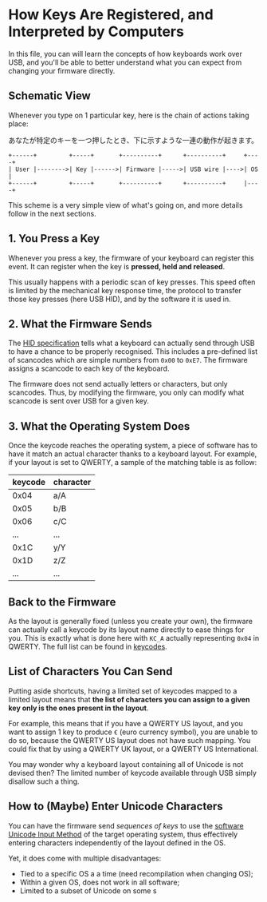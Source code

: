 # How Keys Are Registered, and Interpreted by Computers

In this file, you can will learn the concepts of how keyboards work over USB,
and you'll be able to better understand what you can expect from changing your
firmware directly.

## Schematic View

Whenever you type on 1 particular key, here is the chain of actions taking
place:

あなたが特定のキーを一つ押したとき、下に示すような一連の動作が起きます。

``` text
+------+         +-----+       +----------+      +----------+     +----+
| User |-------->| Key |------>| Firmware |----->| USB wire |---->| OS |
+------+         +-----+       +----------+      +----------+     |----+
```

This scheme is a very simple view of what's going on, and more details follow
in the next sections.



## 1. You Press a Key

Whenever you press a key, the firmware of your keyboard can register this event.
It can register when the key is **pressed, held and released**.

This usually happens with a periodic scan of key presses. This speed often is limited by the mechanical key response time, the protocol to transfer those key presses (here USB HID), and by the software it is used in.

## 2. What the Firmware Sends

The [HID specification](http://www.usb.org/developers/hidpage/Hut1_12v2.pdf) tells what a keyboard can actually send through USB to have a chance to be properly recognised. This includes a pre-defined list of scancodes which are simple numbers from `0x00` to `0xE7`. The firmware assigns a scancode to each key of the keyboard.

The firmware does not send actually letters or characters, but only scancodes.
Thus, by modifying the firmware, you only can modify what scancode is sent over
USB for a given key.

## 3. What the Operating System Does

Once the keycode reaches the operating system, a piece of software has to have
it match an actual character thanks to a keyboard layout. For example, if your
layout is set to QWERTY, a sample of the matching table is as follow:

| keycode | character |
|---------|-----------|
| 0x04 | a/A |
| 0x05 | b/B |
| 0x06 | c/C |
| ... | ... |
| 0x1C | y/Y |
| 0x1D | z/Z |
| ... | ... |

## Back to the Firmware

As the layout is generally fixed (unless you create your own), the firmware can actually call a keycode by its layout name directly to ease things for you. This is exactly what is done here with `KC_A` actually representing `0x04` in QWERTY. The full list can be found in [keycodes](keycodes.md).

## List of Characters You Can Send

Putting aside shortcuts, having a limited set of keycodes mapped to a limited layout means that **the list of characters you can assign to a given key only is the ones present in the layout**.

For example, this means that if you have a QWERTY US layout, and you want to assign 1 key to produce `€` (euro currency symbol), you are unable to do so, because the QWERTY US layout does not have such mapping. You could fix that by using a QWERTY UK layout, or a QWERTY US International.

You may wonder why a keyboard layout containing all of Unicode is not devised then? The limited number of keycode available through USB simply disallow such a thing.

## How to (Maybe) Enter Unicode Characters

You can have the firmware send *sequences of keys* to use the [software Unicode Input Method](https://en.wikipedia.org/wiki/Unicode_input#Hexadecimal_code_input) of the target operating system, thus effectively entering characters independently of the layout defined in the OS.

Yet, it does come with multiple disadvantages:

 - Tied to a specific OS a a time (need recompilation when changing OS);
 - Within a given OS, does not work in all software;
 - Limited to a subset of Unicode on some s